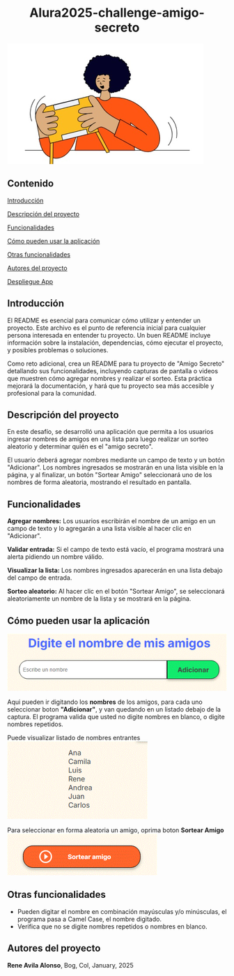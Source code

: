 <h1 align="center">Alura2025-challenge-amigo-secreto</h1>

![challenge amigo secreto](https://github.com/ravila64/Alura2025-challenge-amigo-secreto/blob/main/assets-readme/amigo-secreto.jpg)

## Contenido

[Introducción](#introducción)

[Descripción del proyecto](#descripción-del-proyecto)

[Funcionalidades](#funcionalidades)

[Cómo pueden usar la aplicación](#cómo-pueden-usar-la-aplicación)

[Otras funcionalidades](#otras-funcionalidades)

[Autores del proyecto](#autores-del-proyecto)

[Despliegue App](#despliegue-app)


## Introducción

El README es esencial para comunicar cómo utilizar y entender un proyecto. Este archivo es el punto de referencia inicial para cualquier persona interesada en entender tu proyecto. Un buen README incluye información sobre la instalación, dependencias, cómo ejecutar el proyecto, y posibles problemas o soluciones.

Como reto adicional, crea un README para tu proyecto de "Amigo Secreto" detallando sus funcionalidades, incluyendo capturas de pantalla o videos que muestren cómo agregar nombres y realizar el sorteo. Esta práctica mejorará la documentación, y hará que tu proyecto sea más accesible y profesional para la comunidad.

## Descripción del proyecto

En este desafío, se desarrolló una aplicación que permita a los usuarios ingresar nombres de amigos en una lista para luego realizar un sorteo aleatorio y determinar quién es el "amigo secreto".

El usuario deberá agregar nombres mediante un campo de texto y un botón "Adicionar". Los nombres ingresados se mostrarán en una lista visible en la página, y al finalizar, un botón "Sortear Amigo" seleccionará uno de los nombres de forma aleatoria, mostrando el resultado en pantalla.

## Funcionalidades
**Agregar nombres:** Los usuarios escribirán el nombre de un amigo en un campo de texto y lo agregarán a una lista visible al hacer clic en "Adicionar".

**Validar entrada:** Si el campo de texto está vacío, el programa mostrará una alerta pidiendo un nombre válido.

**Visualizar la lista:** Los nombres ingresados aparecerán en una lista debajo del campo de entrada.

**Sorteo aleatorio:** Al hacer clic en el botón "Sortear Amigo", se seleccionará aleatoriamente un nombre de la lista y se mostrará en la página.

## Cómo pueden usar la aplicación

![Digite nombre](https://github.com/ravila64/Alura2025-challenge-amigo-secreto/blob/main/assets-readme/digite_nombre.GIF)

Aqui pueden ir digitando los **nombres** de los amigos, para cada uno seleccionar boton **"Adicionar"**, y van quedando en un listado debajo de la captura. El programa valida que usted no digite nombres en blanco, o digite nombres repetidos.

Puede visualizar listado de nombres entrantes
![Digite nombre](https://github.com/ravila64/Alura2025-challenge-amigo-secreto/blob/main/assets-readme/listado.GIF)

Para seleccionar en forma aleatoria un amigo, oprima boton **Sortear Amigo**
![Digite nombre](https://github.com/ravila64/Alura2025-challenge-amigo-secreto/blob/main/assets-readme/sortear_amigo.GIF)

## Otras funcionalidades
  + Pueden digitar el nombre en combinación mayúsculas y/o minúsculas, el programa pasa a Camel Case, el nombre digitado.
  + Verifica que no se digite nombres repetidos o nombres en blanco.
  
## Autores del proyecto

**Rene Avila Alonso**, Bog, Col, January, 2025

